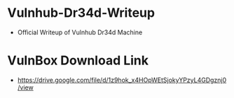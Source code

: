 # Vulnhub-Dr34d-Writeup
- Official Writeup of Vulnhub Dr34d Machine

# VulnBox Download Link
- https://drive.google.com/file/d/1z9hok_x4HOpWEtSjokyYPzyL4GDgznj0/view
